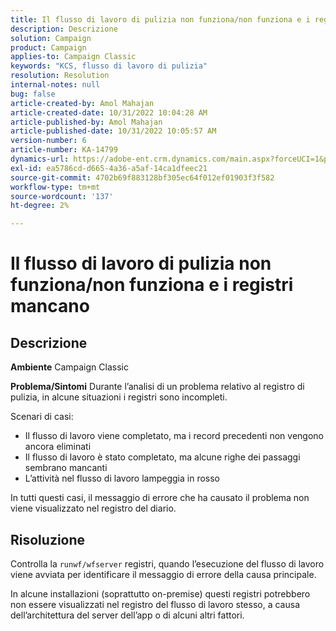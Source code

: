 ```yaml
---
title: Il flusso di lavoro di pulizia non funziona/non funziona e i registri mancano
description: Descrizione
solution: Campaign
product: Campaign
applies-to: Campaign Classic
keywords: "KCS, flusso di lavoro di pulizia"
resolution: Resolution
internal-notes: null
bug: false
article-created-by: Amol Mahajan
article-created-date: 10/31/2022 10:04:28 AM
article-published-by: Amol Mahajan
article-published-date: 10/31/2022 10:05:57 AM
version-number: 6
article-number: KA-14799
dynamics-url: https://adobe-ent.crm.dynamics.com/main.aspx?forceUCI=1&pagetype=entityrecord&etn=knowledgearticle&id=271ea964-0359-ed11-9561-6045bd006079
exl-id: ea5786cd-d665-4a36-a5af-14ca1dfeec21
source-git-commit: 4702b69f883128bf305ec64f012ef01903f3f582
workflow-type: tm+mt
source-wordcount: '137'
ht-degree: 2%

---
```


# Il flusso di lavoro di pulizia non funziona/non funziona e i registri mancano

## Descrizione

<b>Ambiente</b>
Campaign Classic


<b>Problema/Sintomi</b>
Durante l’analisi di un problema relativo al registro di pulizia, in alcune situazioni i registri sono incompleti.

Scenari di casi:

- Il flusso di lavoro viene completato, ma i record precedenti non vengono ancora eliminati
- Il flusso di lavoro è stato completato, ma alcune righe dei passaggi sembrano mancanti
- L’attività nel flusso di lavoro lampeggia in rosso


In tutti questi casi, il messaggio di errore che ha causato il problema non viene visualizzato nel registro del diario.


## Risoluzione


Controlla la `runwf/wfserver` registri, quando l’esecuzione del flusso di lavoro viene avviata per identificare il messaggio di errore della causa principale.

In alcune installazioni (soprattutto on-premise) questi registri potrebbero non essere visualizzati nel registro del flusso di lavoro stesso, a causa dell’architettura del server dell’app o di alcuni altri fattori.

